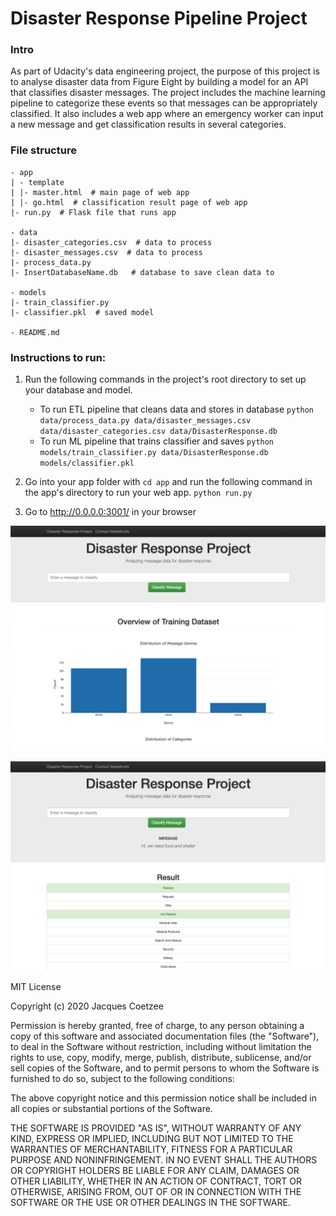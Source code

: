 # Disaster Response Pipeline Project
### Intro
As part of Udacity's data engineering project, the purpose of this project is to analyse disaster data from Figure Eight by building a model for an API that classifies disaster messages. The project includes the machine learning pipeline to categorize these events so that messages can be appropriately classified. It also includes a web app where an emergency worker can input a new message and get classification results in several categories.

### File structure
```
- app
| - template
| |- master.html  # main page of web app
| |- go.html  # classification result page of web app
|- run.py  # Flask file that runs app

- data
|- disaster_categories.csv  # data to process
|- disaster_messages.csv  # data to process
|- process_data.py
|- InsertDatabaseName.db   # database to save clean data to

- models
|- train_classifier.py
|- classifier.pkl  # saved model

- README.md
```

### Instructions to run:
1. Run the following commands in the project's root directory to set up your database and model.

    - To run ETL pipeline that cleans data and stores in database
        `python data/process_data.py data/disaster_messages.csv data/disaster_categories.csv data/DisasterResponse.db`
    - To run ML pipeline that trains classifier and saves
        `python models/train_classifier.py data/DisasterResponse.db models/classifier.pkl`

2. Go into your app folder with `cd app` and run the following command in the app's directory to run your web app.
    `python run.py`

3. Go to http://0.0.0.0:3001/ in your browser

![homescreen example 1](https://github.com/feeblefruits/disaster_responseline_text_classifier/blob/master/homescreen_image_2.png)

![homescreen example 2](https://github.com/feeblefruits/disaster_responseline_text_classifier/blob/master/homescreen_image.png)


MIT License

Copyright (c) 2020 Jacques Coetzee

Permission is hereby granted, free of charge, to any person obtaining a copy
of this software and associated documentation files (the "Software"), to deal
in the Software without restriction, including without limitation the rights
to use, copy, modify, merge, publish, distribute, sublicense, and/or sell
copies of the Software, and to permit persons to whom the Software is
furnished to do so, subject to the following conditions:

The above copyright notice and this permission notice shall be included in all
copies or substantial portions of the Software.

THE SOFTWARE IS PROVIDED "AS IS", WITHOUT WARRANTY OF ANY KIND, EXPRESS OR
IMPLIED, INCLUDING BUT NOT LIMITED TO THE WARRANTIES OF MERCHANTABILITY,
FITNESS FOR A PARTICULAR PURPOSE AND NONINFRINGEMENT. IN NO EVENT SHALL THE
AUTHORS OR COPYRIGHT HOLDERS BE LIABLE FOR ANY CLAIM, DAMAGES OR OTHER
LIABILITY, WHETHER IN AN ACTION OF CONTRACT, TORT OR OTHERWISE, ARISING FROM,
OUT OF OR IN CONNECTION WITH THE SOFTWARE OR THE USE OR OTHER DEALINGS IN THE
SOFTWARE.

